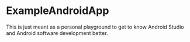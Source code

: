 # ExampleAndroidApp
This is just meant as a personal playground to get to know Android Studio and Android software development better.
